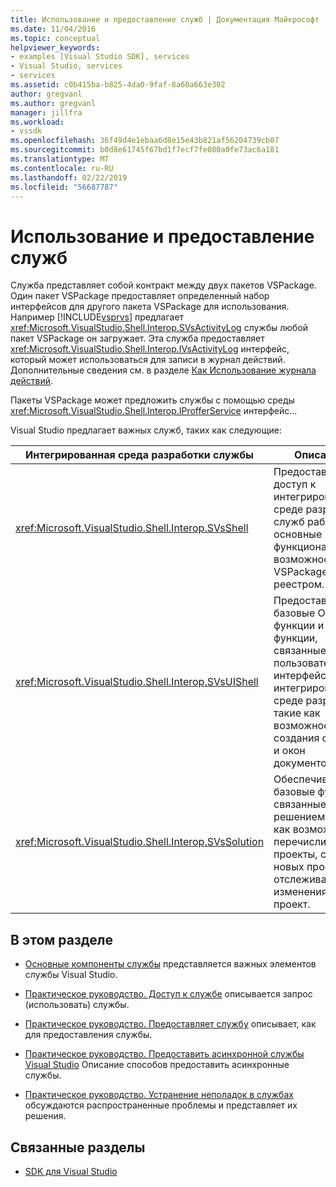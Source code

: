 ```yaml
---
title: Использование и предоставление служб | Документация Майкрософт
ms.date: 11/04/2016
ms.topic: conceptual
helpviewer_keywords:
- examples [Visual Studio SDK], services
- Visual Studio, services
- services
ms.assetid: c0b415ba-b825-4da0-9faf-8a60a663e302
author: gregvanl
ms.author: gregvanl
manager: jillfra
ms.workload:
- vssdk
ms.openlocfilehash: 36f49d4e1ebaa6d8e15e43b821af56204739cb07
ms.sourcegitcommit: b0d8e61745f67bd1f7ecf7fe080a0fe73ac6a181
ms.translationtype: MT
ms.contentlocale: ru-RU
ms.lasthandoff: 02/22/2019
ms.locfileid: "56687787"
---
```

# <a name="using-and-providing-services"></a>Использование и предоставление служб
Служба представляет собой контракт между двух пакетов VSPackage. Один пакет VSPackage предоставляет определенный набор интерфейсов для другого пакета VSPackage для использования. Например [!INCLUDE[vsprvs](../code-quality/includes/vsprvs_md.md)] предлагает <xref:Microsoft.VisualStudio.Shell.Interop.SVsActivityLog> службы любой пакет VSPackage он загружает. Эта служба предоставляет <xref:Microsoft.VisualStudio.Shell.Interop.IVsActivityLog> интерфейс, который может использоваться для записи в журнал действий. Дополнительные сведения см. в разделе [Как Использование журнала действий](../extensibility/how-to-use-the-activity-log.md).

 Пакеты VSPackage может предложить службы с помощью среды <xref:Microsoft.VisualStudio.Shell.Interop.IProfferService> интерфейс...

 Visual Studio предлагает важных служб, таких как следующие:

|Интегрированная среда разработки службы|Описание:|
|-----------------|-----------------|
|<xref:Microsoft.VisualStudio.Shell.Interop.SVsShell>|Предоставляет доступ к интегрированной среде разработки служб работы с основные функциональные возможности, VSPackages и реестром.|
|<xref:Microsoft.VisualStudio.Shell.Interop.SVsUIShell>|Предоставляет базовые Оконные функции и функции, связанные с пользовательского интерфейса в интегрированной среде разработки, такие как возможность создания средств и окон документов.|
|<xref:Microsoft.VisualStudio.Shell.Interop.SVsSolution>|Обеспечивает базовые функции, связанные с решением, такие как возможность перечислить проекты, создание новых проектов и отслеживать изменения в проект.|

## <a name="in-this-section"></a>В этом разделе
- [Основные компоненты службы](../extensibility/internals/service-essentials.md) представляется важных элементов службы Visual Studio.

- [Практическое руководство. Доступ к службе](../extensibility/how-to-get-a-service.md) описывается запрос (использовать) службы.

- [Практическое руководство. Предоставляет службу](../extensibility/how-to-provide-a-service.md) описывает, как для предоставления службы.

- [Практическое руководство. Предоставить асинхронной службы Visual Studio](../extensibility/how-to-provide-an-asynchronous-visual-studio-service.md) Описание способов предоставить асинхронные службы.

- [Практическое руководство. Устранение неполадок в службах](../extensibility/how-to-troubleshoot-services.md) обсуждаются распространенные проблемы и представляет их решения.

## <a name="related-sections"></a>Связанные разделы
- [SDK для Visual Studio](../extensibility/visual-studio-sdk.md)
